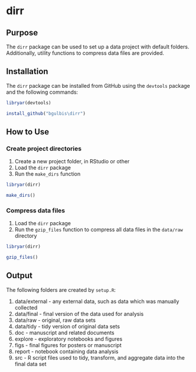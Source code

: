 dirr
================

<!-- README.md is generated from README.Rmd. Please edit that file -->
Purpose
-------

The `dirr` package can be used to set up a data project with default folders. Additionally, utility functions to compress data files are provided.

Installation
------------

The `dirr` package can be installed from GitHub using the `devtools` package and the following commands:

``` r
libryar(devtools)

install_github("bgulbis\dirr")
```

How to Use
----------

### Create project directories

1.  Create a new project folder, in RStudio or other
2.  Load the `dirr` package
3.  Run the `make_dirs` function

``` r
libryar(dirr)

make_dirs()
```

### Compress data files

1.  Load the `dirr` package
2.  Run the `gzip_files` function to compress all data files in the `data/raw` directory

``` r
libryar(dirr)

gzip_files()
```

Output
------

The following folders are created by `setup.R`:

1.  data/external - any external data, such as data which was manually collected
2.  data/final - final version of the data used for analysis
3.  data/raw - original, raw data sets
4.  data/tidy - tidy version of original data sets
5.  doc - manuscript and related documents
6.  explore - exploratory notebooks and figures
7.  figs - final figures for posters or manuscript
8.  report - notebook containing data analysis
9.  src - R script files used to tidy, transform, and aggregate data into the final data set
